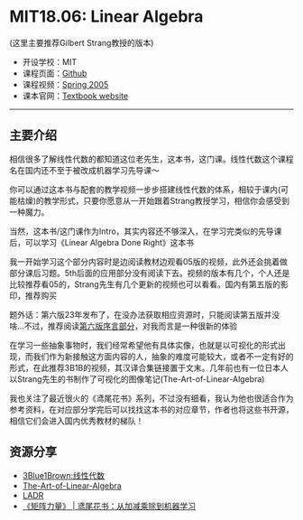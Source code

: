 # MIT18.06: Linear Algebra

(这里主要推荐Gilbert Strang教授的版本)

- 开设学校：MIT
- 课程页面：[Github](https://github.com/mitmath/1806)
- 课程视频：[Spring 2005](https://youtu.be/J7DzL2_Na80)
- 课本官网：[Textbook website](https://math.mit.edu/~gs/linearalgebra/)

---

## 主要介绍

相信很多了解线性代数的都知道这位老先生，这本书，这门课。线性代数这个课程名在国内还不至于被改成机器学习先导课～

你可以通过这本书与配套的教学视频一步步搭建线性代数的体系，相较于课内(可能枯燥)的教学形式，只要你愿意从一开始跟着Strang教授学习，相信你会感受到一种魔力。

当然，这本书/这门课作为Intro，其实内容还不够深入，在学习完类似的先导课后，可以学习《Linear Algebra Done Right》这本书

我一开始学习这个部分内容时是边阅读教材边观看05版的视频，此外还会挑着做部分课后习题。5th后面的应用部分没有阅读下去。视频的版本有几个，个人还是比较推荐看05的，Strang先生有几个更新的视频也可以看看。国内有第五版的影印，推荐购买

题外话：第六版23年发布了，在没办法获取相应资源时，只能阅读第五版并没啥...不过，推荐阅读[第六版序言部分](https://math.mit.edu/~gs/linearalgebra/ila6/indexila6.html)，对我而言是一种很新的体验

在学习一些抽象事物时，我们经常希望他有具体实像，也就是以可视化的形式出现，而我们作为新接触这方面内容的人，抽象的难度可能较大，或者不一定有好的形式，在此推荐3B1B的视频，其汉译合集链接置于文末。几年前也有一位日本人以Strang先生的书制作了可视化的图像笔记(The-Art-of-Linear-Algebra)

我也关注了最近很火的《鸢尾花书》系列，不过没有细看，我认为他也很适合作为参考资料，在对应部分学完后可以找找这本书的对应章节，作者也将这些书开源，相信它们会进入国内优秀教材的梯队！

## 资源分享

- [3Blue1Brown:线性代数](https://space.bilibili.com/88461692/channel/seriesdetail?sid=1528927)
- [The-Art-of-Linear-Algebra](https://github.com/kenjihiranabe/The-Art-of-Linear-Algebra)
- [LADR](https://linear.axler.net/)
- [《矩阵力量》 | 鸢尾花书：从加减乘除到机器学习](https://github.com/Visualize-ML/Book4_Power-of-Matrix)
